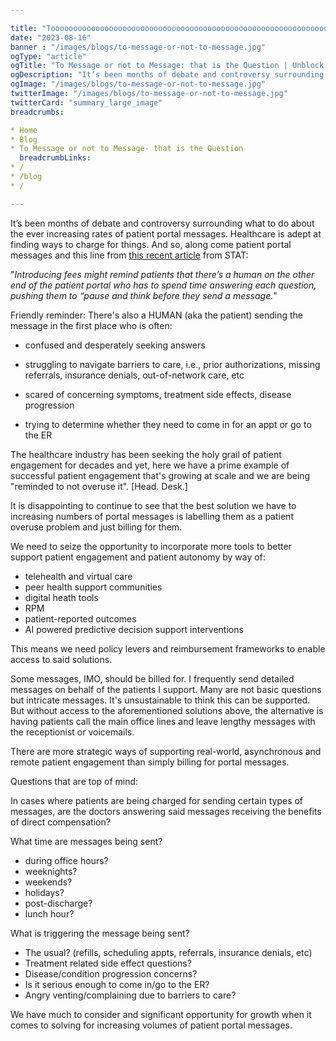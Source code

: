 ```yaml
---

title: "Tooooooooooooooooooooooooooooooooooooooooooooooooooooooooooooooooooooo Message or not to Message: that is the Question"
date: "2023-08-16"
banner : "/images/blogs/to-message-or-not-to-message.jpg"
ogType: "article"
ogTitle: "To Message or not to Message: that is the Question | Unblock Health"
ogDescription: "It’s been months of debate and controversy surrounding what to do about the ever increasing rates of patient portal messages. Healthcare is adept at finding ways to charge for things."
ogImage: "/images/blogs/to-message-or-not-to-message.jpg"
twitterImage: "/images/blogs/to-message-or-not-to-message.jpg"
twitterCard: "summary_large_image"
breadcrumbs:

* Home
* Blog
* To Message or not to Message- that is the Question
  breadcrumbLinks:
* /
* /blog
* /

---
```


It’s been months of debate and controversy surrounding what to do about the ever increasing rates of patient portal messages. Healthcare is adept at finding ways to charge for things. And so, along come patient portal messages and this line from <a href="https://www.statnews.com/2023/07/13/hospitals-patient-portal-message-bills-insurance/#:\~:text=Health%20systems%20drowning%20in,for%20especially%20time-consuming%20responses">this recent article</a> from STAT:

"*Introducing fees might remind patients that there’s a human on the other end of the patient portal who has to spend time answering each question, pushing them to “pause and think before they send a message.*"

Friendly reminder: There's also a HUMAN (aka the patient) sending the message in the first place who is often:

* confused and desperately seeking answers

* struggling to navigate barriers to care, i.e., prior authorizations, missing referrals, insurance denials, out-of-network care, etc

* scared of concerning symptoms, treatment side effects, disease progression

* trying to determine whether they need to come in for an appt or go to the ER

The healthcare industry has been seeking the holy grail of patient engagement for decades and yet, here we have a prime example of successful patient engagement that's growing at scale and we are being "reminded to not overuse it". \[Head. Desk.\]

It is disappointing to continue to see that the best solution we have to increasing numbers of portal messages is labelling them as a patient overuse problem and just billing for them.

We need to seize the opportunity to incorporate more tools to better support patient engagement and patient autonomy by way of:

* telehealth and virtual care
* peer health support communities
* digital heath tools
* RPM
* patient-reported outcomes
* AI powered predictive decision support interventions

This means we need policy levers and reimbursement frameworks to enable access to said solutions.

Some messages, IMO, should be billed for. I frequently send detailed messages on behalf of the patients I support. Many are not basic questions but intricate messages. It's unsustainable to think this can be supported. But without access to the aforementioned solutions above, the alternative is having patients call the main office lines and leave lengthy messages with the receptionist or voicemails.

There are more strategic ways of supporting real-world, asynchronous and remote patient engagement than simply billing for portal messages.

Questions that are top of mind:

In cases where patients are being charged for sending certain types of messages, are the doctors answering said messages receiving the benefits of direct compensation?

What time are messages being sent?

* during office hours?
* weeknights?
* weekends?
* holidays?
* post-discharge?
* lunch hour?

What is triggering the message being sent?

* The usual? (refills, scheduling appts, referrals, insurance denials, etc)
* Treatment related side effect questions?
* Disease/condition progression concerns?
* Is it serious enough to come in/go to the ER?
* Angry venting/complaining due to barriers to care?

We have much to consider and significant opportunity for growth when it comes to solving for increasing volumes of patient portal messages.